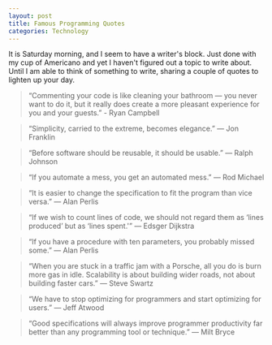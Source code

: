 ```yaml
---
layout: post
title: Famous Programming Quotes
categories: Technology
---
```


It is Saturday morning, and I seem to have a writer's block. Just done with my cup of Americano and yet I haven't figured out a topic to write about. Until I am able to think of something to write, sharing a couple of quotes to lighten up your day.

>“Commenting your code is like cleaning your bathroom — you never want to do it, but it really does create a more pleasant experience for you and your guests.” - Ryan Campbell

>“Simplicity, carried to the extreme, becomes elegance.” — Jon Franklin

>“Before software should be reusable, it should be usable.” — Ralph Johnson

>“If you automate a mess, you get an automated mess.” — Rod Michael

>“It is easier to change the specification to fit the program than vice versa.” — Alan Perlis

>“If we wish to count lines of code, we should not regard them as ‘lines produced’ but as ‘lines spent.'” — Edsger Dijkstra

>“If you have a procedure with ten parameters, you probably missed some.” — Alan Perlis

>“When you are stuck in a traffic jam with a Porsche, all you do is burn more gas in idle.  Scalability is about building wider roads, not about building faster cars.” — Steve Swartz

>“We have to stop optimizing for programmers and start optimizing for users.” — Jeff Atwood

>“Good specifications will always improve programmer productivity far better than any programming tool or technique.” — Milt Bryce